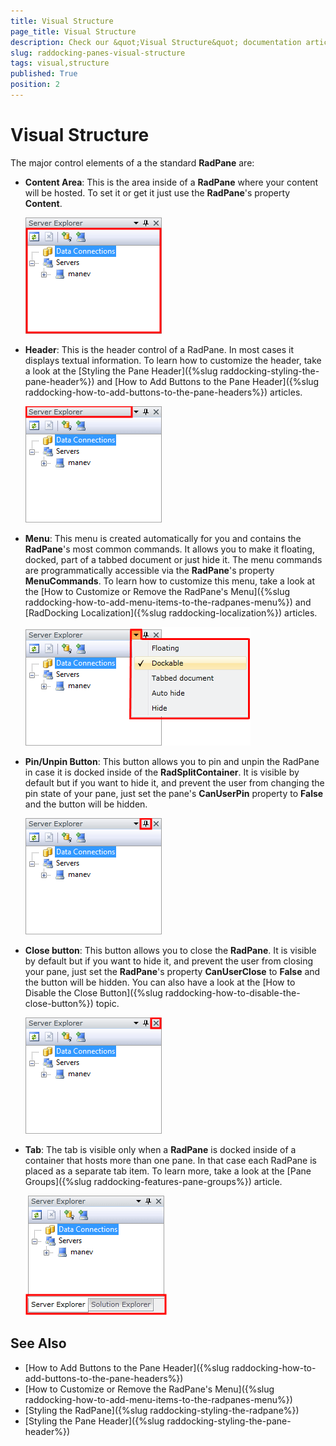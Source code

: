 ```yaml
---
title: Visual Structure
page_title: Visual Structure
description: Check our &quot;Visual Structure&quot; documentation article for the RadDocking WPF control.
slug: raddocking-panes-visual-structure
tags: visual,structure
published: True
position: 2
---
```


# Visual Structure

The major control elements of a the standard __RadPane__ are:

* __Content Area__: This is the area inside of a __RadPane__ where your content will be hosted. To set it or get it just use the __RadPane__'s property __Content__.

	![RadPane Content Area](images/RadDocking_Features_Panes_RadPane_020.png)

* __Header__: This is the header control of a RadPane. In most cases it displays textual information. To learn how to customize the header, take a look at the [Styling the Pane Header]({%slug raddocking-styling-the-pane-header%}) and [How to Add Buttons to the Pane Header]({%slug raddocking-how-to-add-buttons-to-the-pane-headers%}) articles.

	![RadPane Header](images/RadDocking_Features_Panes_RadPane_030.png)

* __Menu__: This menu is created automatically for you and contains the __RadPane__'s most common commands. It allows you to make it floating, docked, part of a tabbed document or just hide it. The menu commands are programmatically accessible via the __RadPane__'s property __MenuCommands__. To learn how to customize this menu, take a look at the [How to Customize or Remove the RadPane's Menu]({%slug raddocking-how-to-add-menu-items-to-the-radpanes-menu%}) and [RadDocking Localization]({%slug raddocking-localization%}) articles.

	![RadPane Menu](images/RadDocking_Features_Panes_RadPane_040.png)

* __Pin/Unpin Button__: This button allows you to pin and unpin the RadPane in case it is docked inside of the __RadSplitContainer__. It is visible by default but if you want to hide it, and prevent the user from changing the pin state of your pane, just set the pane's __CanUserPin__ property to __False__ and the button will be hidden.

	![](images/RadDocking_Features_Panes_RadPane_050.png)

* __Close button__: This button allows you to close the __RadPane__. It is visible by default but if you want to hide it, and prevent the user from closing your pane, just set the __RadPane__'s property __CanUserClose__ to __False__ and the button will be hidden. You can also have a look at the [How to Disable the Close Button]({%slug raddocking-how-to-disable-the-close-button%}) topic.

	![](images/RadDocking_Features_Panes_RadPane_060.png)

* __Tab__: The tab is visible only when a __RadPane__ is docked inside of a container that hosts more than one pane. In that case each RadPane is placed as a separate tab item. To learn more, take a look at the [Pane Groups]({%slug raddocking-features-pane-groups%}) article.

	![](images/RadDocking_Features_Panes_RadPane_070.png)
          
## See Also

 * [How to Add Buttons to the Pane Header]({%slug raddocking-how-to-add-buttons-to-the-pane-headers%})
 * [How to Customize or Remove the RadPane's Menu]({%slug raddocking-how-to-add-menu-items-to-the-radpanes-menu%})
 * [Styling the RadPane]({%slug raddocking-styling-the-radpane%})
 * [Styling the Pane Header]({%slug raddocking-styling-the-pane-header%})
